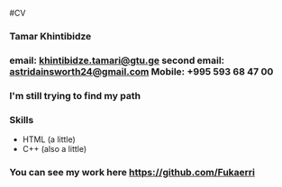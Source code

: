 #CV

### Tamar Khintibidze

### email: khintibidze.tamari@gtu.ge  second email: astridainsworth24@gmail.com Mobile: +995 593 68 47 00

### I'm still trying to find my path

### Skills

- HTML (a little)
- C++ (also a little)

### You can see my work here https://github.com/Fukaerri